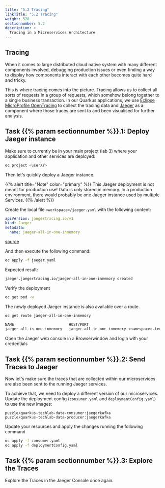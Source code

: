```yaml
---
title: "5.2 Tracing"
linkTitle: "5.2 Tracing"
weight: 520
sectionnumber: 5.2
description: >
  Tracing in a Microservices Architecture
---
```


## Tracing
When it comes to large distributed cloud native system with many different components involved, debugging production issues or even finding a way to display how components interact with each other becomes quite hard and tricky.

This is where tracing comes into the picture. Tracing allows us to collect all sorts of requests in a group of requests, which somehow belong together to a single business transaction.
In our Quarkus applications, we use [Eclipse MicroProfile OpenTracing](https://github.com/eclipse/microprofile-opentracing/blob/master/spec/src/main/asciidoc/microprofile-opentracing.asciidoc) to collect the tracing data and [Jaeger](https://www.jaegertracing.io/) as a component where those traces are sent to and been visualised for further analysis.


## Task {{% param sectionnumber %}}.1: Deploy Jaeger instance

Make sure to currently be in your main project (lab 3) where your application and other services are deployed:

```bash
oc project <userXY>
```

Then let's quickly deploy a Jaeger instance.

{{% alert title="Note" color="primary" %}}
This Jaeger deployment is not meant for production use! Data is only stored in memory. In a production environment, there would probably be one Jaeger instance used by multiple Services.
{{% /alert %}}


Create the local file `<workspace>/jaeger.yaml` with the following content:

```yaml
apiVersion: jaegertracing.io/v1
kind: Jaeger
metadata:
  name: jaeger-all-in-one-inmemory
```

[source](https://raw.githubusercontent.com/puzzle/amm-techlab/master/manifests/05.0/5.2/jaeger.yaml)

And then execute the following command:

```bash
oc apply -f jaeger.yaml

```

Expected result:

```bash
jaeger.jaegertracing.io/jaeger-all-in-one-inmemory created
```

Verify the deployment

```bash
oc get pod -w
```

The newly deployed Jaeger instance is also available over a route.

```bash
oc get route jaeger-all-in-one-inmemory
```

```bash
NAME                         HOST/PORT                                                                 PATH   SERVICES                           PORT    TERMINATION   WILDCARD
jaeger-all-in-one-inmemory   jaeger-all-in-one-inmemory-<namespace>.techlab.openshift.ch                      jaeger-all-in-one-inmemory-query   <all>   reencrypt     None
```

Open the Jaeger web console in a Browserwindow and login with your credentials


## Task {{% param sectionnumber %}}.2: Send Traces to Jaeger

Now let's make sure the traces that are collected within our microservices are also been sent to the running Jaeger services.

To achieve that, we need to deploy a different version of our microservices. Update the deployment config (`consumer.yaml` and `deploymentConfig.yaml`) to use the new images:

```
puzzle/quarkus-techlab-data-consumer:jaegerkafka
puzzle/quarkus-techlab-data-producer:jaegerkafka
```


Update your resources and apply the changes running the following command

```bash
oc apply -f consumer.yaml
oc apply -f deploymentConfig.yaml
```


## Task {{% param sectionnumber %}}.3: Explore the Traces

Explore the Traces in the Jaeger Console once again.
